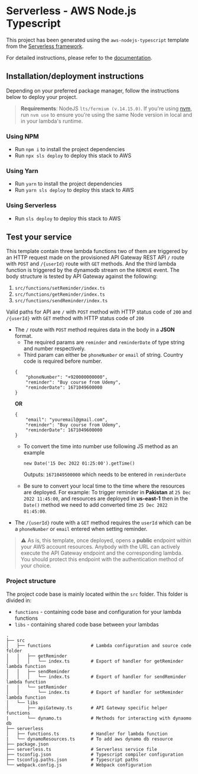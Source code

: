 # Serverless - AWS Node.js Typescript

This project has been generated using the `aws-nodejs-typescript` template from the [Serverless framework](https://www.serverless.com/).

For detailed instructions, please refer to the [documentation](https://www.serverless.com/framework/docs/providers/aws/).

## Installation/deployment instructions

Depending on your preferred package manager, follow the instructions below to deploy your project.

> **Requirements**: NodeJS `lts/fermium (v.14.15.0)`. If you're using [nvm](https://github.com/nvm-sh/nvm), run `nvm use` to ensure you're using the same Node version in local and in your lambda's runtime.

### Using NPM

- Run `npm i` to install the project dependencies
- Run `npx sls deploy` to deploy this stack to AWS

### Using Yarn

- Run `yarn` to install the project dependencies
- Run `yarn sls deploy` to deploy this stack to AWS

### Using Serverless

- Run `sls deploy` to deploy this stack to AWS

## Test your service

This template contain three lambda functions two of them are triggered by an HTTP request made on the provisioned API Gateway REST API `/` route with `POST` and `/{userId}` route with `GET` methods. And the third lambda function is triggered by the dynamodb stream on the `REMOVE` event. The body structure is tested by API Gateway against the following:
1. `src/functions/setReminder/index.ts`
2. `src/functions/getReminder/index.ts`
3. `src/functions/sendReminder/index.ts`

Valid paths for API are `/` with `POST` method with HTTP status code of `200` and `/{userId}` with `GET` method with HTTP status code of `200`
 - The `/` route with `POST` method requires data in the body in a **JSON** format. 
    - The required params are `reminder` and `reminderDate` of type string and number respectively.
    - Third param can either be `phoneNumber` or `email` of string. Country code is required before number.
    ```
    {
        "phoneNumber": "+920000000000",
        "reminder": "Buy course from Udemy",
        "reminderDate": 1671049600000
    }
    ```
    **OR**
    ```
    {
        "email": "youremail@gmail.com",
        "reminder": "Buy course from Udemy",
        "reminderDate": 1671049600000
    }
    ```
    - To convert the time into number use following JS method as an example
    
         `new Date('15 Dec 2022 01:25:00').getTime()`
         
         Outputs: `1671049500000` which needs to be entered in `reminderDate`
    - Be sure to convert your local time to the time where the resources are deployed. For example: To trigger reminder in **Pakistan** at `25 Dec 2022 11:45:00`, and resources are deployed in **us-east-1** then in the `Date()` method we need to add converted time `25 Dec 2022 01:45:00`.
- The `/{userId}` route with a `GET` method requires the `userId` which can be a `phoneNumber` or `email` entered when setting reminder.

> :warning: As is, this template, once deployed, opens a **public** endpoint within your AWS account resources. Anybody with the URL can actively execute the API Gateway endpoint and the corresponding lambda. You should protect this endpoint with the authentication method of your choice.

### Project structure

The project code base is mainly located within the `src` folder. This folder is divided in:

- `functions` - containing code base and configuration for your lambda functions
- `libs` - containing shared code base between your lambdas

```
.
├── src
│   ├── functions               # Lambda configuration and source code folder
│   │   ├── getReminder
│   │   │   └── index.ts        # Export of handler for getReminder lambda function
│   │   ├── sendReminder
│   │   │   └── index.ts        # Export of handler for sendReminder lambda function
│   │   └── setReminder
│   │       └── index.ts        # Export of handler for setReminder lambda function
│   └── libs                    
│       ├── apiGateway.ts       # API Gateway specific helper functions
|       └── dynamo.ts           # Methods for interacting with dynaomo db 
├── serverless
│   ├── functions.ts            # Handler for lambda function
|   └── dynamoResources.ts      # To add aws dynamo db resource
├── package.json
├── serverless.ts               # Serverless service file
├── tsconfig.json               # Typescript compiler configuration
├── tsconfig.paths.json         # Typescript paths
└── webpack.config.js           # Webpack configuration
```